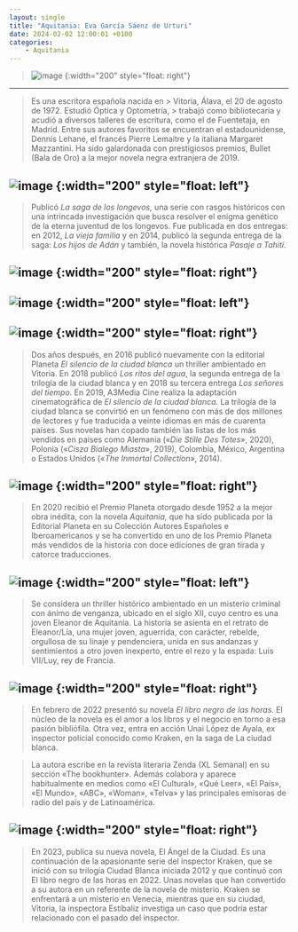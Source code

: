 ```yaml
---
layout: single
title: "Aquitania: Eva García Sáenz de Urturi"
date: 2024-02-02 12:00:01 +0100
categories: 
    - Aquitania
---
```

> ![image](https://github.com/user-attachments/assets/4064175e-7d02-43b3-859c-a9851bb3dc5c)
{:width="200" style="float: right"}
---
> Es una escritora española nacida en > Vitoria, Álava, el 20 de agosto de 1972.
> Estudió Óptica y Optometría, > trabajó como bibliotecaria
> y acudió a diversos talleres de escritura,
> como el de Fuentetaja, en Madrid. Entre sus autores favoritos se
> encuentran el estadounidense, Dennis Lehane, el francés Pierre
> Lemaitre y la italiana Margaret Mazzantini. Ha sido galardonada con
> prestigiosos premios, Bullet (Bala de Oro) a la mejor novela negra
> extranjera de 2019.


![image](https://github.com/user-attachments/assets/01fbba13-d2e6-42f8-9627-d1c8d687966d)
{:width="200" style="float: left"}
---
>Publicó *La saga de los longevos,* una serie con rasgos históricos con
>una intrincada investigación que busca resolver el enigma genético de la
>eterna juventud de los longevos. Fue publicada en dos entregas: en 2012,
>*La vieja familia* y en 2014, publicó la segunda entrega de la saga:
>*Los hijos de Adán* y también, la novela histórica *Pasaje a Tahití.*

![image](https://github.com/user-attachments/assets/e1edd1ca-e57e-467f-8a15-e701b915ef9e)
{:width="200" style="float: right"} 
---
![image](https://github.com/user-attachments/assets/51c0d7eb-9b1e-4450-8a13-b4dc5107fb0d)
{:width="200" style="float: left"} 
---
![image](https://github.com/user-attachments/assets/63a28720-f9cb-4587-8519-c8680e0f1df0)
{:width="200" style="float: right"} 
---
>Dos años después, en 2016 publicó nuevamente con la editorial 
>Planeta *El silencio de la ciudad blanca* un
>thriller ambientado en Vitoria. En 2018 publicó *Los ritos del agua*, la
>segunda entrega de la trilogía de la ciudad blanca y en 2018 su tercera
>entrega *Los señores del tiempo*. En 2019, A3Media Cine realiza la
>adaptación cinematográfica de *El silencio de la ciudad blanca.* La
>trilogía de la ciudad blanca se convirtió en un fenómeno con más de dos
>millones de lectores y fue traducida a veinte idiomas en más de cuarenta
>países. Sus novelas han copado también las listas de los más vendidos en
>países como Alemania («*Die Stille Des Totes*», 2020), Polonia («*Cisza
>Bialego Miasta*», 2019), Colombia, México, Argentina o Estados Unidos
>(«*The Inmortal Collection*», 2014).

![image](https://github.com/user-attachments/assets/321a9db0-9d62-4674-a46c-f64c897f8144)
{:width="200" style="float: right"} 
---
>En 2020 recibió el Premio Planeta otorgado desde 1952 a la mejor obra
>inédita, con la novela *Aquitania,* que ha sido publicada por la
>Editorial Planeta en su Colección Autores Españoles e Iberoamericanos y
>se ha convertido en uno de los Premio Planeta más vendidos de la
>historia con doce ediciones de gran tirada y catorce traducciones.


![image](https://github.com/user-attachments/assets/97f920f6-aaf9-40c3-bf6c-74ad0fee5c86)
{:width="200" style="float: left"} 
---
>Se considera un thriller histórico ambientado en un misterio criminal
>con ánimo de venganza, ubicado en el siglo XII, cuyo centro es una joven
>Eleanor de Aquitania. La historia se asienta en el retrato de
>Eleanor/Lía, una mujer joven, aguerrida, con carácter, rebelde,
>orgullosa de su linaje y pendenciera, unida en sus andanzas y
>sentimientos a otro joven inexperto, entre el rezo y la espada: Luis
>VII/Luy, rey de Francia.

![image](https://github.com/user-attachments/assets/c0361d23-2047-4b77-9707-a6fe3df4c834)
{:width="200" style="float: right"} 
---
>En febrero de 2022 presentó su novela *El libro negro de las horas.* El
>núcleo de la novela es el amor a los libros y el negocio en torno a esa
>pasión bibliófila. Otra vez, entra en acción Unai López de Ayala, ex
>inspector policial conocido como Kraken, en la saga de La ciudad blanca.

>La autora escribe en la revista literaria Zenda (XL Semanal) en su
>sección «The bookhunter». Además colabora y aparece habitualmente en
>medios como «El Cultural», «Qué Leer», «El País», «El Mundo», «ABC»,
>«Woman», «Telva» y las principales emisoras de radio del país y de
>Latinoamérica.

![image](https://github.com/user-attachments/assets/b28eea6f-b759-4c70-8596-7a4ab24ad56d)
{:width="200" style="float: right"} 
---
>En 2023, publica su nueva novela, El Ángel de la Ciudad. Es una
>continuación de la apasionante serie del inspector Kraken, que se inició
>con su trilogía Ciudad Blanca iniciada 2012 y que continuó con El libro
>negro de las horas en 2022. Unas novelas que han convertido a su autora
>en un referente de la novela de misterio. Kraken se enfrentará a un
>misterio en Venecia, mientras que en su ciudad, Vitoria, la inspectora
>Estíbaliz investiga un caso que podría estar relacionado con el pasado
>del inspector.
